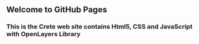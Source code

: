## Welcome to GitHub Pages

### This is the Crete web site contains Html5, CSS and JavaScript with OpenLayers Library
